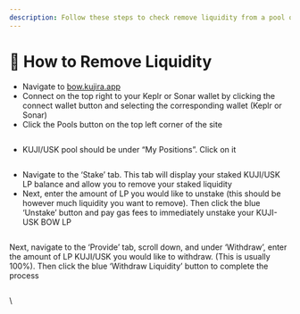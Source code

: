 ```yaml
---
description: Follow these steps to check remove liquidity from a pool on BOW.
---
```


# 📰 How to Remove Liquidity

* Navigate to [bow.kujira.app](https://bow.kujira.app/)
* Connect on the top right to your Keplr or Sonar wallet by clicking the connect wallet button and selecting the corresponding wallet (Keplr or Sonar)
* Click the Pools button on the top left corner of the site

<figure><img src="https://lh4.googleusercontent.com/EZnV5IxfXy7gHDcWX0wl-ucu1tm_yAF4Yizsj0ExMhpRLaVcz_6nH0-xkhIokgooO6mHWXRTRaFhtc7aDf_VfM1yxEGS-4IZA_ktFlGtdnS4k9MH2FvFpVfb0Z_r4kLpo4_CNdCgMEP5wpvtuqXXMKs" alt=""><figcaption></figcaption></figure>

* KUJI/USK pool should be under “My Positions”. Click on it

<figure><img src="https://lh6.googleusercontent.com/eJ4GKBvibv2KnO_w0cxQDCQIxUnvaA36H0wfD9dROKpgl7aT_RICVZn0GbSov4cMWTASPvz4TxyNbnCxMeuNMmWHiCR4VhvXI_2t0DMy1IYjw2qw-cwO4om0VdOJ9ZWHc-faOyznmu0Y8CxEn4zGdrE" alt=""><figcaption></figcaption></figure>

* Navigate to the ‘Stake’ tab. This tab will display your staked KUJI/USK LP balance and allow you to remove your staked liquidity
* Next, enter the amount of LP you would like to unstake (this should be however much liquidity you want to remove). Then click the blue ‘Unstake’ button and pay gas fees to immediately unstake your KUJI-USK BOW LP

<figure><img src="https://lh4.googleusercontent.com/epRd6nW_6cyDRprmzmQqVSaO6of_4_6nvfHbMtxc6IHgPJRuKC-cY9_fQFaihAvV_HPhochoZOHBxmiyXiePqxc-TPL1SVXfmHz99GagCvClRLJLbvFGlLAJqruIpSTRegshVhQYKlLM3m1mIcAKNSQ" alt=""><figcaption></figcaption></figure>

Next, navigate to the ‘Provide’ tab, scroll down, and under ‘Withdraw’, enter the amount of LP KUJI/USK you would like to withdraw. (This is usually 100%). Then click the blue ‘Withdraw Liquidity’ button to complete the process

<figure><img src="https://lh3.googleusercontent.com/J8bsRiibuecy3oQe2UoQMgeJdZIJmGyz0gz2NWWcJxWeO3nrki_cYFVECfmuwB2tl04qbKGzc_KqYgXRA87stgKqWJCWgu_r8E3Dwig-V0q8uplAhcRKzkipGJ-8qnWw-857buR5t5PbAGJxa4hTwu4" alt=""><figcaption></figcaption></figure>

\
